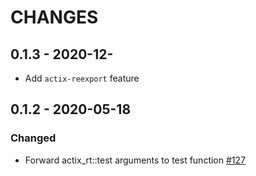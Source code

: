 # CHANGES

## 0.1.3 - 2020-12-

* Add `actix-reexport` feature

## 0.1.2 - 2020-05-18

### Changed

* Forward actix_rt::test arguments to test function [#127]

[#127]: https://github.com/actix/actix-net/pull/127
